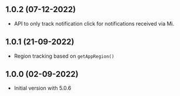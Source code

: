 ## 1.0.2 (07-12-2022)
- API to only track notification click for notifications received via Mi.

## 1.0.1 (21-09-2022)
- Region tracking based on `getAppRegion()`

## 1.0.0 (02-09-2022)
- Initial version with 5.0.6
